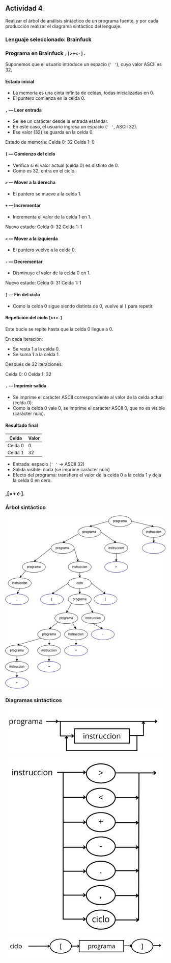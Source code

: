 ## Actividad 4

Realizar el árbol de análisis sintáctico de un programa fuente, y por cada producción realizar el diagrama sintáctico del lenguaje.

### Lenguaje seleccionado: Brainfuck

### Programa en Brainfuck  `,[>+<-].`

Suponemos que el usuario introduce un espacio (`' '`), cuyo valor ASCII es 32.

#### Estado inicial
- La memoria es una cinta infinita de celdas, todas inicializadas en 0.
- El puntero comienza en la celda 0.

#### `,` — Leer entrada
- Se lee un carácter desde la entrada estándar.
- En este caso, el usuario ingresa un espacio (`' '`, ASCII 32).
- Ese valor (32) se guarda en la celda 0.

Estado de memoria:
Celda 0: 32
Celda 1: 0

#### `[` — Comienzo del ciclo
- Verifica si el valor actual (celda 0) es distinto de 0.
- Como es 32, entra en el ciclo.

#### `>` — Mover a la derecha
- El puntero se mueve a la celda 1.

#### `+` — Incrementar
- Incrementa el valor de la celda 1 en 1.

Nuevo estado:
Celda 0: 32
Celda 1: 1

#### `<` — Mover a la izquierda
- El puntero vuelve a la celda 0.

#### `-` — Decrementar
- Disminuye el valor de la celda 0 en 1.

Nuevo estado:
Celda 0: 31
Celda 1: 1


#### `]` — Fin del ciclo

- Como la celda 0 sigue siendo distinta de 0, vuelve al `[` para repetir.

#### Repetición del ciclo `[>+<-]`
Este bucle se repite hasta que la celda 0 llegue a 0.

En cada iteración:
- Se resta 1 a la celda 0.
- Se suma 1 a la celda 1.

Después de 32 iteraciones:

Celda 0: 0
Celda 1: 32

#### `.` — Imprimir salida
- Se imprime el carácter ASCII correspondiente al valor de la celda actual (celda 0).
- Como la celda 0 vale 0, se imprime el carácter ASCII 0, que no es visible (carácter nulo).

####  Resultado final

| Celda   | Valor |
|---------|-------|
| Celda 0 | 0     |
| Celda 1 | 32    |

- Entrada: espacio (`' '` → ASCII 32)
- Salida visible: nada (se imprime carácter nulo)
- Efecto del programa: transfiere el valor de la celda 0 a la celda 1 y deja la celda 0 en cero.

### ,[>+<-].

### Árbol sintáctico

![Arbol sintactico](arbolsintactico.jpg)


### Diagramas sintácticos

![Diagrama de Programa](dsprograma.jpg)
![Diagrama de Instrucción](dsinstruccion.jpg)
![Diagrama de Ciclo](dsciclo.jpg)




